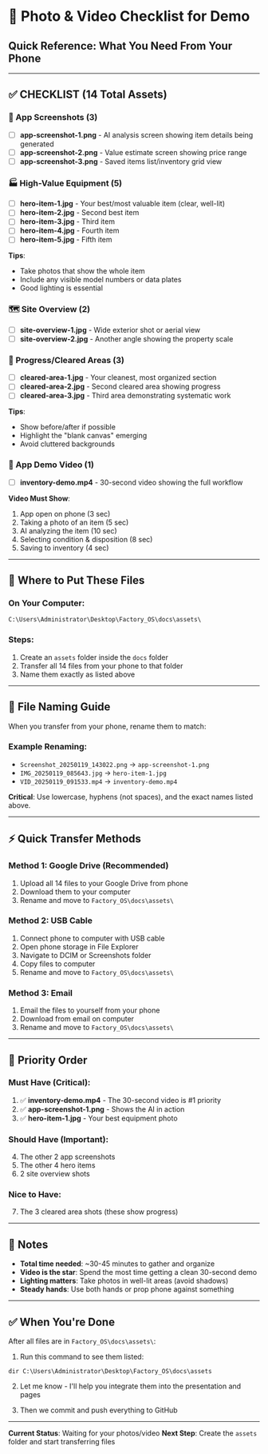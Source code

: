 # 📸 Photo & Video Checklist for Demo

## Quick Reference: What You Need From Your Phone

---

## ✅ CHECKLIST (14 Total Assets)

### 📱 App Screenshots (3)
- [ ] **app-screenshot-1.png** - AI analysis screen showing item details being generated
- [ ] **app-screenshot-2.png** - Value estimate screen showing price range
- [ ] **app-screenshot-3.png** - Saved items list/inventory grid view

### 🏭 High-Value Equipment (5)
- [ ] **hero-item-1.jpg** - Your best/most valuable item (clear, well-lit)
- [ ] **hero-item-2.jpg** - Second best item
- [ ] **hero-item-3.jpg** - Third item
- [ ] **hero-item-4.jpg** - Fourth item
- [ ] **hero-item-5.jpg** - Fifth item

**Tips**: 
- Take photos that show the whole item
- Include any visible model numbers or data plates
- Good lighting is essential

### 🗺️ Site Overview (2)
- [ ] **site-overview-1.jpg** - Wide exterior shot or aerial view
- [ ] **site-overview-2.jpg** - Another angle showing the property scale

### 🧹 Progress/Cleared Areas (3)
- [ ] **cleared-area-1.jpg** - Your cleanest, most organized section
- [ ] **cleared-area-2.jpg** - Second cleared area showing progress
- [ ] **cleared-area-3.jpg** - Third area demonstrating systematic work

**Tips**:
- Show before/after if possible
- Highlight the "blank canvas" emerging
- Avoid cluttered backgrounds

### 🎥 App Demo Video (1)
- [ ] **inventory-demo.mp4** - 30-second video showing the full workflow

**Video Must Show**:
1. App open on phone (3 sec)
2. Taking a photo of an item (5 sec)
3. AI analyzing the item (10 sec)
4. Selecting condition & disposition (8 sec)
5. Saving to inventory (4 sec)

---

## 📁 Where to Put These Files

### On Your Computer:
```
C:\Users\Administrator\Desktop\Factory_OS\docs\assets\
```

### Steps:
1. Create an `assets` folder inside the `docs` folder
2. Transfer all 14 files from your phone to that folder
3. Name them exactly as listed above

---

## 🔄 File Naming Guide

When you transfer from your phone, rename them to match:

### Example Renaming:
- `Screenshot_20250119_143022.png` → `app-screenshot-1.png`
- `IMG_20250119_085643.jpg` → `hero-item-1.jpg`
- `VID_20250119_091533.mp4` → `inventory-demo.mp4`

**Critical**: Use lowercase, hyphens (not spaces), and the exact names listed above.

---

## ⚡ Quick Transfer Methods

### Method 1: Google Drive (Recommended)
1. Upload all 14 files to your Google Drive from phone
2. Download them to your computer
3. Rename and move to `Factory_OS\docs\assets\`

### Method 2: USB Cable
1. Connect phone to computer with USB cable
2. Open phone storage in File Explorer
3. Navigate to DCIM or Screenshots folder
4. Copy files to computer
5. Rename and move to `Factory_OS\docs\assets\`

### Method 3: Email
1. Email the files to yourself from your phone
2. Download from email on computer
3. Rename and move to `Factory_OS\docs\assets\`

---

## 🎯 Priority Order

### Must Have (Critical):
1. ✅ **inventory-demo.mp4** - The 30-second video is #1 priority
2. ✅ **app-screenshot-1.png** - Shows the AI in action
3. ✅ **hero-item-1.jpg** - Your best equipment photo

### Should Have (Important):
4. The other 2 app screenshots
5. The other 4 hero items
6. 2 site overview shots

### Nice to Have:
7. The 3 cleared area shots (these show progress)

---

## 📝 Notes

- **Total time needed**: ~30-45 minutes to gather and organize
- **Video is the star**: Spend the most time getting a clean 30-second demo
- **Lighting matters**: Take photos in well-lit areas (avoid shadows)
- **Steady hands**: Use both hands or prop phone against something

---

## ✅ When You're Done

After all files are in `Factory_OS\docs\assets\`:

1. Run this command to see them listed:
```batch
dir C:\Users\Administrator\Desktop\Factory_OS\docs\assets
```

2. Let me know - I'll help you integrate them into the presentation and pages

3. Then we commit and push everything to GitHub

---

**Current Status**: Waiting for your photos/video
**Next Step**: Create the `assets` folder and start transferring files
